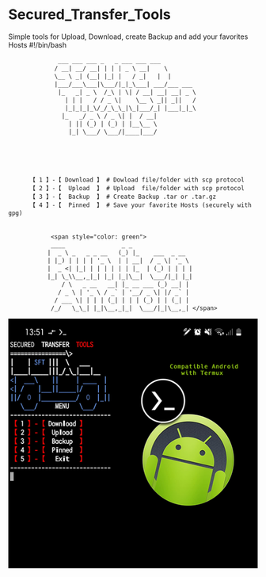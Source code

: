 # Secured_Transfer_Tools
Simple tools for Upload, Download, create Backup and add your favorites Hosts
#!/bin/bash

                  ___ ___ ___ _   _ ___ ___ ___                                 
                 / __| __/ __| | | | _ \ __|    \                              
                 \__ \ _| (__| |_| |   / _|   |  |                   
                 |___/___\___|\___/|_|_\___| ___/___ ___   
                  |_   _| _ \  /_\ | \| / __| __| __| _ \  
                    | | |   / / _ \|    \__ \ _|| _||   /  
                    |_|_|_|_\/_/_\_\_|\_|___/_| |___|_|_\  
                   |_   _/ _ \ / _ \| |  / __|                  
                     | || (_) | (_) | |__\__ \                  
                     |_| \___/ \___/|____|___/         
                     
                     
                     
                     
              
          【 1 】-【 Download 】 # Dowload file/folder with scp protocol
          【 2 】-【  Upload  】 # Upload  file/folder with scp protocol
          【 3 】-【  Backup  】 # Create Backup .tar or .tar.gz 
          【 4 】-【  Pinned  】 # Save your favorite Hosts (securely with gpg)


                <span style="color: green">
                ____                _ _                 
               |  _ \ _   _ _ __   (_) |_    ___  _ __  
               | |_) | | | | '_ \  | | __|  / _ \| '_ \ 
               |  _ <| |_| | | | | | | |_  | (_) | | | |
               |_| \_\\__,_|_| |_| |_|\__|  \___/|_| |_|
                   / \   _ __   __| |_ __ ___ (_) __| | 
                  / _ \ | '_ \ / _` | '__/ _ \| |/ _` | 
                 / ___ \| | | | (_| | | | (_) | | (_| | 
                /_/   \_\_| |_|\__,_|_|  \___/|_|\__,_| </span>


![Android](https://github.com/DrM4CH1N3/Secured_Transfer_Tools/blob/main/Android_S_F_T.png)

